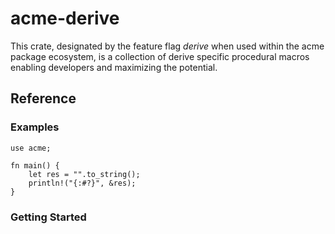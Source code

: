 # acme-derive

This crate, designated by the feature flag _derive_ when used within the acme package ecosystem, is a collection of
derive specific procedural macros enabling developers and maximizing the potential.

## Reference

### Examples

    use acme;

    fn main() {
        let res = "".to_string();
        println!("{:#?}", &res);
    }

### Getting Started
